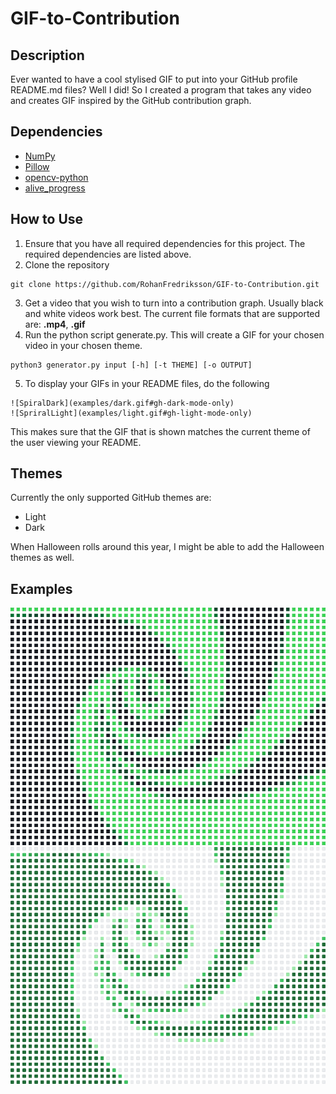 # GIF-to-Contribution

## Description

Ever wanted to have a cool stylised GIF to put into your GitHub profile README.md files? Well I did! So I created a program that takes any video and creates GIF inspired by the GitHub contribution graph.

## Dependencies

 - [NumPy](https://numpy.org/install/)
 - [Pillow](https://pypi.org/project/Pillow/)
 - [opencv-python](https://pypi.org/project/opencv-python/)
 - [alive_progress](https://github.com/rsalmei/alive-progress)

## How to Use

1. Ensure that you have all required dependencies for this project. The required dependencies are listed above.
2. Clone the repository
```
git clone https://github.com/RohanFredriksson/GIF-to-Contribution.git
```
3. Get a video that you wish to turn into a contribution graph. Usually black and white videos work best. The current file formats that are supported are: **.mp4**, **.gif**
4. Run the python script generate.py. This will create a GIF for your chosen video in your chosen theme.
```
python3 generator.py input [-h] [-t THEME] [-o OUTPUT]
```
5. To display your GIFs in your README files, do the following
```
![SpiralDark](examples/dark.gif#gh-dark-mode-only)
![SpriralLight](examples/light.gif#gh-light-mode-only)
```
This makes sure that the GIF that is shown matches the current theme of the user viewing your README.

## Themes
Currently the only supported GitHub themes are:
 - Light
 - Dark

When Halloween rolls around this year, I might be able to add the Halloween themes as well.

## Examples

![SpiralDark](examples/dark.gif#gh-dark-mode-only)
![SpriralLight](examples/light.gif#gh-light-mode-only)
